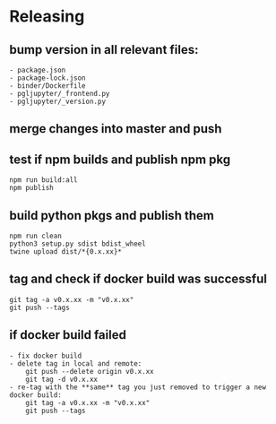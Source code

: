 # Releasing

## bump version in **all** relevant files:

    - package.json
    - package-lock.json
    - binder/Dockerfile
    - pgljupyter/_frontend.py
    - pgljupyter/_version.py

## merge changes into master and push

## test if npm builds and publish npm pkg

    npm run build:all
    npm publish

## build python pkgs and publish them

    npm run clean
    python3 setup.py sdist bdist_wheel
    twine upload dist/*{0.x.xx}*

## tag and check if docker build was successful

    git tag -a v0.x.xx -m "v0.x.xx"
    git push --tags

## if docker build failed

    - fix docker build
    - delete tag in local and remote:
        git push --delete origin v0.x.xx
        git tag -d v0.x.xx
    - re-tag with the **same** tag you just removed to trigger a new docker build:
        git tag -a v0.x.xx -m "v0.x.xx"
        git push --tags
